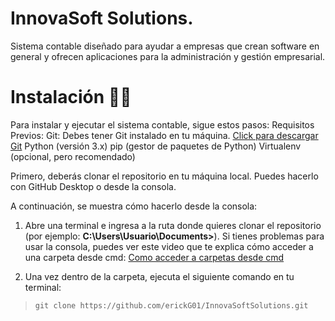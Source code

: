 # InnovaSoft Solutions.

Sistema contable diseñado para ayudar a empresas que crean software en general y ofrecen aplicaciones para la administración y gestión empresarial.

# Instalación 🤷‍♂️

Para instalar y ejecutar el sistema contable, sigue estos pasos:
Requisitos Previos:
Git: Debes tener Git instalado en tu máquina. [Click para descargar Git](https://git-scm.com/downloads)
Python (versión 3.x)
pip (gestor de paquetes de Python)
Virtualenv (opcional, pero recomendado)

Primero, deberás clonar el repositorio en tu máquina local. Puedes hacerlo con GitHub Desktop o desde la consola.

A continuación, se muestra cómo hacerlo desde la consola:

1.  Abre una terminal e ingresa a la ruta donde quieres clonar el repositorio (por ejemplo: **C:\Users\Usuario\Documents>**). Si tienes problemas para usar la consola, puedes ver este video que te explica cómo acceder a una carpeta desde cmd: [Como acceder a carpetas desde cmd](https://www.youtube.com/watch?v=HuTiugouE2o&ab_channel=computadorastiolne)

2.  Una vez dentro de la carpeta, ejecuta el siguiente comando en tu terminal:

> `git clone https://github.com/erickG01/InnovaSoftSolutions.git`